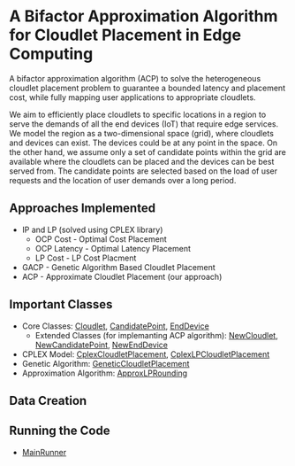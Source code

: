 # A Bifactor Approximation Algorithm for Cloudlet Placement in Edge Computing

A bifactor approximation algorithm (ACP) to solve the heterogeneous cloudlet placement problem to guarantee a bounded latency and placement cost, while fully mapping  user applications  to  appropriate cloudlets.

We aim to efficiently place  cloudlets  to specific locations in a region to serve the demands of all the end devices (IoT) that require  edge services. We model the region as a two-dimensional space (grid), where cloudlets and devices can exist. The devices could be at any point in the space. On the other hand, we assume only a set of candidate points within the grid are available where the cloudlets can be placed and the devices can be best served from. The candidate points are selected based on the load of user requests and the  location of user demands over a long period.

## Approaches Implemented
* IP and LP (solved using CPLEX library)
  * OCP Cost - Optimal Cost Placement 
  * OCP Latency - Optimal Latency Placement
  * LP Cost - LP Cost Placment
* GACP - Genetic Algorithm Based Cloudlet Placement
* ACP - Approximate Cloudlet Placement (our approach) 


## Important Classes
* Core Classes: [Cloudlet](core_classes/base/Cloudlet.java), [CandidatePoint](core_classes/base/CandidatePoint.java), [EndDevice](core_classes/base/EndDevice.java)
  * Extended Classes (for implemanting ACP algorithm): [NewCloudlet](core_classes/extended/NewCloudlet.java), [NewCandidatePoint](core_classes/extended/NewCandidatePoint.java), [NewEndDevice](core_classes/extended/NewEndDevice.java)
* CPLEX Model: [CplexCloudletPlacement](cplex_model/algorithm/CplexCloudletPlacement.java), [CplexLPCloudletPlacement](cplex_model/algorithm/CplexLPCloudletPlacement.java)
* Genetic Algorithm: [GeneticCloudletPlacement](genetic_algorithm/GeneticCloudletPlacement.java)
* Approximation Algorithm: [ApproxLPRounding](approx_algorithm/ApproxLPRounding.java)

## Data Creation


## Running the Code
* [MainRunner](main_classes/runners/MainRunner.java)
